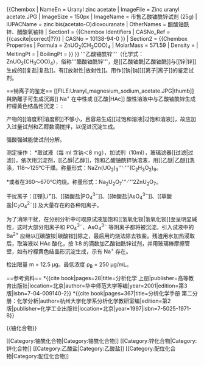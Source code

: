 {{Chembox
|   NameEn = Uranyl zinc acetate
|   ImageFile = Zinc uranyl acetate.JPG
|   ImageSize = 150px
|   ImageName = 市售乙酸铀酰锌试剂 (25g)
|   IUPACName = zinc bis(acetato-O)dioxouranate
|   OtherNames = 醋酸铀酰锌、醋酸氧铀锌
| Section1 = {{Chembox Identifiers
|   CASNo_Ref = {{cascite|correct|??}}
| CASNo = 10138-94-0
  }}
| Section2 = {{Chembox Properties
|   Formula = ZnUO<sub>2</sub>(CH<sub>3</sub>COO)<sub>4</sub>
|   MolarMass = 571.59 
|   Density = 
|   MeltingPt =
|   BoilingPt = }}
}}
'''乙酸铀酰锌'''（化学式：ZnUO<sub>2</sub>(CH<sub>3</sub>COO)<sub>4</sub>），俗称'''醋酸铀酰锌'''，是[[乙酸铀酰|乙酸铀酰]]与[[锌|锌]]生成的[[复盐|复盐]]。有[[放射性|放射性]]。用作[[钠|钠]][[离子|离子]]的鉴定试剂。

==钠离子的鉴定==
[[FILE:Uranyl_magnesium_sodium_acetate.JPG|thumb]]與鈉離子可生成沉澱]]
Na<sup>+</sup> 在中性或 [[乙酸|HAc]] 酸性溶液中与乙酸铀酰锌生成柠檬黄色结晶性沉淀：
:<math>\rm \ Na^+ \ + \ Zn^{2+} \ + \ 3UO_2^{2+} \ + \ 9CH_3COO^- \ + \ 9H_2O \ \rightarrow </math><math>\rm \ NaZn(UO_2)_3(CH_3COO)_9\cdot 9H_2O\downarrow</math>

产物的[[溶度积|溶度积]]不够小，且容易生成[[过饱和溶液|过饱和溶液]]，故应加入过量试剂和乙醇数滴搅拌，以促进沉淀生成。

强酸强碱能使试剂分解。

测定操作：
*取试液（每 ml 含钠＜8 mg），加试剂（10ml），玻璃滤器[[过滤|过滤]]，依次用沉淀剂，[[乙醇|乙醇]]，饱和乙酸铀酰锌钠溶液，用[[乙醚|乙醚]]洗涤，118～125℃干燥。称量形式：NaZn(UO<sub>2</sub>)<sub>3</sub>'''·'''(C<sub>2</sub>H<sub>3</sub>O<sub>2</sub>)<sub>9</sub>。

*或者在360～670℃灼烧。称量形式：Na<sub>2</sub>U<sub>2</sub>O<sub>7</sub>'''·'''2ZnU<sub>2</sub>O<sub>7</sub>。

干扰离子：[[锂|Li<sup>+</sup>]]、[[磷酸盐|PO<sub>4</sub><sup>3−</sup>]]、[[砷酸盐|AsO<sub>4</sub><sup>3−</sup>]]、[[草酸盐|C<sub>2</sub>O<sub>4</sub><sup>2−</sup>]] 及大量存在的各种阳离子。

为了消除干扰，在分别分析中可取原试液加饱和[[氢氧化钡|氢氧化钡]]至呈明显碱性，这时大部分阳离子和 PO<sub>4</sub><sup>3−</sup>、AsO<sub>4</sub><sup>3−</sup> 等阴离子都将被沉淀。引入试液中的 Ba<sup>2+</sup> 应继以[[碳酸铵|碳酸铵]]除之，最后用灼烧法除去铵盐。残渣用水加热浸取后，取溶液以 HAc 酸化，按 1:8 的滴数加乙酸铀酰锌试剂，并用玻璃棒摩擦管壁，如有柠檬黄色结晶形沉淀生成，示有 Na<sup>+</sup> 存在。

检出限量 m = 12.5 μg。最低浓度 ρ<sub>B</sub> = 250 μg/mL。

==参考资料==
*{{cite book|pages=28|title=分析化学 上册|publisher=高等教育出版社|location=北京|author=华中师范大学等编|year=2001|edition=第3版|isbn=7-04-009140-2}}
*{{cite book|pages=367|title=分析化学手册 第二分册：化学分析|author=杭州大学化学系分析化学教研室编|edition=第2版|publisher=化学工业出版社|location=北京|year=1997|isbn=7-5025-1971-8}}

{{铀化合物}}

[[Category:铀酰化合物|Category:铀酰化合物]]
[[Category:锌化合物|Category:锌化合物]]
[[Category:乙酸盐|Category:乙酸盐]]
[[Category:配位化合物|Category:配位化合物]]